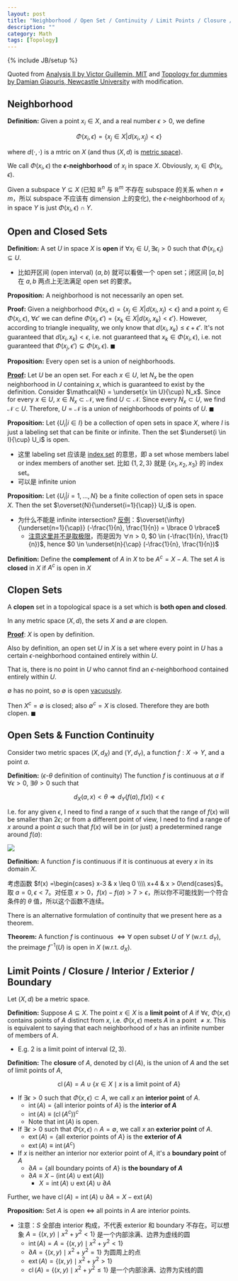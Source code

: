 ```yaml
---
layout: post
title: "Neighborhood / Open Set / Continuity / Limit Points / Closure / Interior / Exterior / Boundary"
description: ""
category: Math
tags: [Topology]
---
```

{% include JB/setup %}

Quoted from [Analysis II by Victor Guillemin, MIT](https://ocw.mit.edu/courses/mathematics/18-101-analysis-ii-fall-2005/lecture-notes/lecture1.pdf) and [Topology for dummies by Damian Giaouris, Newcastle University](https://www.staff.ncl.ac.uk/damian.giaouris/pdf/various/Topology_for_dummies.pdf) with modification.

## Neighborhood

**Definition:** Given a point $x_i \in X$, and a real number $\epsilon > 0$, we define

$$
\Phi(x_i, \epsilon) = \lbrace x_j \in X \vert d(x_i, x_j) < \epsilon \rbrace
$$

where $d(\cdot, \cdot)$ is a mtric on $X$ (and thus $(X, d)$ is [metric space](/math/2018/05/09/kernel)).

We call $\Phi(x_i, \epsilon)$ the **$\epsilon$-neighborhood** of $x_i$ in space $X$. Obviously, $x_i \in \Phi(x_i, \epsilon)$.

Given a subspace $Y \subseteq X$ (已知 $\mathbb{R}^n$ 与 $\mathbb{R}^m$ 不存在 subspace 的关系 when $n \neq m$，所以 subspace 不应该有 dimension 上的变化), the $\epsilon$-neighborhood of $x_i$ in space $Y$ is just $\Phi(x_i, \epsilon) \cap Y$.

## Open and Closed Sets

**Definition:** A set $U$ in space $X$ is **open** if $\forall x_i \in U, \exists \epsilon_i > 0$ such that $\Phi(x_i, \epsilon_i) \subseteq U$.

- 比如开区间 (open interval) $(a, b)$ 就可以看做一个 open set；闭区间 $[a, b]$ 在 $a, b$ 两点上无法满足 open set 的要求。

**Proposition:** A neighborhood is not necessarily an open set.

**Proof:** Given a neighborhood $\Phi(x_i, \epsilon) = \lbrace x_j \in X \vert d(x_i, x_j) < \epsilon \rbrace$ and a point $x_j \in \Phi(x_i, \epsilon)$, $\forall \epsilon'$ we can define $\Phi(x_j, \epsilon') = \lbrace x_k \in X \vert d(x_j, x_k) < \epsilon' \rbrace$. However, according to triangle inequality, we only know that $d(x_i, x_k) \leq \epsilon + \epsilon'$. It's not guaranteed that $d(x_i, x_k) < \epsilon$, i.e. not guaranteed that $x_k \in \Phi(x_i, \epsilon)$, i.e. not guaranteed that $\Phi(x_j, \epsilon') \subseteq \Phi(x_i, \epsilon)$. $\blacksquare$

**Proposition:** Every open set is a union of neighborhoods.

**[Proof](https://math.stackexchange.com/a/830584):** Let $U$ be an open set. For each $x \in U$, let $N_x$ be the open neighborhood in $U$ containing $x$, which is guaranteed to exist by the definition. Consider $\mathcal{N} = \underset{x \in U}{\cup} N_x$. Since for every $x \in U$, $x \in N_x \subset \mathcal{N}$, we find $U \subset \mathcal{N}$. Since every $N_x \subset U$, we find $\mathcal{N} \subset U$. Therefore, $U = \mathcal{N}$ is a union of neighborhoods of points of $U$. $\blacksquare$

**Proposition:** Let $\lbrace U_i \vert i \in I \rbrace$ be a collection of open sets in space $X$, where $I$ is just a labeling set that can be finite or infinite. Then the set $\underset{i \in I}{\cup} U_i$ is open.

- 这里 labeling set 应该是 [index set](https://en.wikipedia.org/wiki/Index_set) 的意思，即 a set whose members label or index members of another set. 比如 $\lbrace 1,2,3 \rbrace$ 就是 $\lbrace x_1, x_2, x_3 \rbrace$ 的 index set。
- 可以是 infinite union

**Proposition:** Let $\lbrace U_i \vert i = 1,\dots, N \rbrace$ be a finite collection of open sets in space $X$. Then the set $\overset{N}{\underset{i=1}{\cap}} U_i$ is open.

- 为什么不能是 infinite intersection? [反例](https://math.stackexchange.com/a/1460856)：$\overset{\infty}{\underset{n=1}{\cap}} (-\frac{1}{n}, \frac{1}{n}) = \lbrace 0 \rbrace$
    - [注意这里并不是取极限](https://math.stackexchange.com/questions/2274229/problem-with-a-limit-and-the-infinite-intersection-of-open-sets)，而是因为 $\forall n>0$, $0 \in (-\frac{1}{n}, \frac{1}{n})$, hence $0 \in \underset{n}{\cap} (-\frac{1}{n}, \frac{1}{n})$

**Definition:** Define the **complement** of $A$ in $X$ to be $A^c = X - A$. The set $A$ is **closed** in $X$ if $A^c$ is open in $X$

## Clopen Sets

A **clopen** set in a topological space is a set which is **both open and closed**.

In any metric space $(X, d)$, the sets $X$ and $\emptyset$ are clopen.

**[Proof](https://proofwiki.org/wiki/Empty_Set_is_Open_in_Metric_Space)**: $X$ is open by definition.

Also by definition, an open set $U$ in $X$ is a set where every point in $U$ has a certain $\epsilon$-neighborhood contained entirely within $U$. 

That is, there is no point in $U$ who cannot find an $\epsilon$-neighborhood contained entirely within $U$.

$\emptyset$ has no point, so $\emptyset$ is open [vacuously](https://proofwiki.org/wiki/Definition:Vacuous_Truth).

Then $X^c = \emptyset$ is closed; also $\emptyset^c = X$ is closed. Therefore they are both clopen. $\blacksquare$

## Open Sets & Function Continuity

Consider two metric spaces $(X, d_X)$ and $(Y, d_Y)$, a function $f: X \to Y$, and a point $a$.

**Definition:** ($\epsilon$-$\theta$ definition of continuity) The function $f$ is continuous at $a$ if $\forall \epsilon > 0$, $\exists \theta > 0$ such that

$$
d_X(a, x) < \theta \Rightarrow d_Y(f(a), f(x)) < \epsilon
$$

I.e. for any given $\epsilon$, I need to find a range of $x$ such that the range of $f(x)$ will be smaller than $2 \epsilon$; or from a different point of view, I need to find a range of $x$ around a point $a$ such that $f(x)$ will be in (or just) a predetermined range around $f(a)$:

![](https://farm2.staticflickr.com/1782/41647337900_a46f9c530e_z_d.jpg)

**Definition:** A function $f$ is continuous if it is continuous at every $x$ in its domain $X$.

考虑函数 $f(x) =\begin{cases} x-3 & x \leq 0 \\\\ x+4 & x > 0\end{cases}$。取 $a=0, \epsilon < 7$。对任意 $x > 0$，$f(x) - f(a) > 7 > \epsilon$，所以你不可能找到一个符合条件的 $\theta$ 值，所以这个函数不连续。

There is an alternative formulation of continuity that we present here as a theorem.

**Theorem:** A function $f$ is continuous $\iff \forall$ open subset $U$ of $Y$ (w.r.t. $d_Y$), the preimage $f^{−1}(U)$ is open in $X$ (w.r.t. $d_X$).

## Limit Points / Closure / Interior / Exterior / Boundary

Let $(X, d)$ be a metric space.

**Definition:** Suppose $A \subseteq X$. The point $x \in X$ is a **limit point** of $A$ if $\forall \epsilon$, $\Phi(x, \epsilon)$ contains points of $A$ distinct from $x$, i.e. $\Phi(x, \epsilon)$ meets $A$ in a point $\neq x$. This is equivalent to saying that each neighborhood of $x$ has an infinite number of members of $A$.

- E.g. $2$ is a limit point of interval $(2,3)$.

**Definition:** The **closure** of $A$, denoted by $\operatorname{cl}(A)$, is the union of $A$ and the set of limit points of $A$,

$$
\operatorname{cl}(A) = A \cup \lbrace x \in X \mid x \text{ is a limit point of } A \rbrace
$$

- If $\exists \epsilon > 0$ such that $\Phi(x, \epsilon) \subset A$, we call $x$ an **interior point** of $A$. 
    - $\operatorname{int}(A) = \lbrace \text{all interior points of } A \rbrace$ is the **interior of $A$**
    - $\operatorname{int}(A) \equiv (\operatorname{cl}(A^c))^c$
    - Note that $\operatorname{int}(A)$ is open.
- If $\exists \epsilon > 0$ such that $\Phi(x, \epsilon) \cap A = \emptyset$, we call $x$ an **exterior point** of $A$.
    - $\operatorname{ext}(A) = \lbrace \text{all exterior points of } A \rbrace$ is the **exterior of $A$**
    - $\operatorname{ext}(A) \equiv \operatorname{int}(A^c)$
- If $x$ is neither an interior nor exterior point of $A$, it's a **boundary point** of $A$
    - $\partial{A} = \lbrace \text{all boundary points of } A \rbrace$ is **the boundary of $A$**
    - $\partial{A} \equiv X - (\operatorname{int}(A) \cup \operatorname{ext}(A))$
        - $X = \operatorname{int}(A) \cup \operatorname{ext}(A) \cup \partial{A}$

Further, we have $\operatorname{cl}(A) = \operatorname{int}(A) \cup \partial{A} = X - \operatorname{ext}(A)$

**Proposition:** Set $A$ is open $\iff$ all points in $A$ are interior points.

- 注意：$S$ 全部由 interior 构成，不代表 exterior 和 boundary 不存在。可以想象 $A = \lbrace (x, y) \mid x^2 + y^2 < 1 \rbrace$ 是一个内部涂满、边界为虚线的圆
    - $\operatorname{int}(A) = A = \lbrace (x, y) \mid x^2 + y^2 < 1 \rbrace$
    - $\partial{A} = \lbrace (x, y) \mid x^2 + y^2 = 1 \rbrace$ 为圆周上的点
    - $\operatorname{ext}(A) = \lbrace (x, y) \mid x^2 + y^2 > 1 \rbrace$
    - $\operatorname{cl}(A) = \lbrace (x, y) \mid x^2 + y^2 \leq 1 \rbrace$ 是一个内部涂满、边界为实线的圆